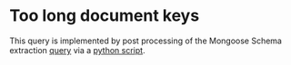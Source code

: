 # Too long document keys
This query is implemented by post processing of the Mongoose Schema extraction [query](../locateSchemaDeclaration.ql) via a [python script](../python_scripts/extract_mongose_schema.py).
